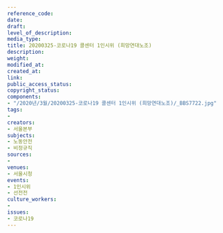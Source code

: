 ```yaml
---
reference_code: 
date: 
draft: 
level_of_description: 
media_type: 
title: 20200325-코로나19 콜센터 1인시위 (희망연대노조)
description: 
weight: 
modified_at: 
created_at: 
link: 
public_access_status: 
copyright_status: 
components:
- "/2020년/3월/20200325-코로나19 콜센터 1인시위 (희망연대노조)/_BBS7722.jpg"
tags:
- 
creators:
- 서울본부
subjects:
- 노동안전
- 비정규직
sources:
- 
venues:
- 서울시청
events:
- 1인시위
- 선전전
culture_workers:
- 
issues:
- 코로나19
---
```

